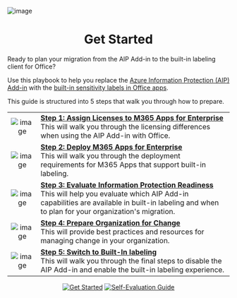 ![image](https://user-images.githubusercontent.com/43501191/195114461-456f8bc4-6d42-4b71-9f31-5a7c4f17a3ac.png)

<h1 align="center">Get Started</h1>

Ready to plan your migration from the AIP Add-in to the built-in labeling client for Office?

Use this playbook to help you replace the [Azure Information Protection (AIP) Add-in](https://learn.microsoft.com/en-us/azure/information-protection/rms-client/use-client) with the [built-in sensitivity labels in Office apps](https://learn.microsoft.com/en-us/microsoft-365/compliance/sensitivity-labels-office-apps).

This guide is structured into 5 steps that walk you through how to prepare.

|  |  |
| :--: |  :-- |
| ![image](https://user-images.githubusercontent.com/43501191/194917711-3c41276a-e5ad-4f8e-9898-705fceee4a9c.png) | [**Step 1: Assign Licenses to M365 Apps for Enterprise**](AIP2MIPStep1.md) <br> This will walk you through the licensing differences when using the AIP Add-in with Office. |
| ![image](https://user-images.githubusercontent.com/43501191/194919001-565bbd8e-0c9d-42c4-9692-c639ee3b6ead.png) | [**Step 2: Deploy M365 Apps for Enterprise**](AIP2MIPStep2.md) <br> This will walk you through the deployment requirements for M365 Apps that support built-in labeling. |
| ![image](https://user-images.githubusercontent.com/43501191/194916965-30d791f5-b0e1-4627-b405-fed76e811db0.png) | [**Step 3: Evaluate Information Protection Readiness**](AIP2MIPStep3.md) <br> This will help you evaluate which AIP Add-in capabilities are available in built-in labeling and when to plan for your organization's migration. |
| ![image](https://user-images.githubusercontent.com/43501191/194916992-0829518e-00f5-4114-a17b-765b56dfa3c0.png) | [**Step 4: Prepare Organization for Change**](AIP2MIPStep4.md) <br> This will provide best practices and resources for managing change in your organization. |
| ![image](https://user-images.githubusercontent.com/43501191/194917039-a7f0a7e9-521d-4b22-a05a-8ea9ec6be52a.png) | [**Step 5: Switch to Built-In labeling**](AIP2MIPStep5.md) <br> This will walk you through the final steps to disable the AIP Add-in and enable the built-in labeling experience.|


<p align="center">
<a href="AIP2MIPStep1.md" ><img src="https://user-images.githubusercontent.com/43501191/195101049-a43523c2-04b4-411a-b511-57ecb3a72484.png" alt="Get Started"/></a>
<a href="https://aka.ms/AIP2MIP/Guide/Evaluate" target="_blank"><img src="https://user-images.githubusercontent.com/43501191/195101782-871fda7c-d864-49d2-8f83-cd66d6cbffb0.png" alt="Self-Evaluation Guide"/></a>
</p>
